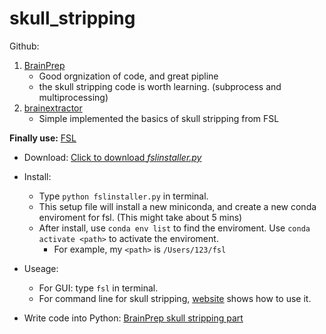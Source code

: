 # skull_stripping

Github:
1. [BrainPrep](https://github.com/quqixun/BrainPrep)
    - Good orgnization of code, and great pipline
    - the skull stripping code is worth learning. (subprocess and multiprocessing)
2. [brainextractor](https://github.com/vanandrew/brainextractor)
    - Simple implemented the basics of skull stripping from FSL

**Finally use:**
[FSL](https://fsl.fmrib.ox.ac.uk/fsl/fslwiki)
- Download: [Click to download *fslinstaller.py*](https://fsl.fmrib.ox.ac.uk/fsldownloads_registration)

- Install:
    - Type `python fslinstaller.py` in terminal.
    - This setup file will install a new miniconda, and create a new conda enviroment for fsl. (This might take about 5 mins)
    - After install, use `conda env list` to find the enviroment. Use `conda activate <path>` to activate the enviroment.
        - For example, my `<path>` is `/Users/123/fsl`

- Useage: 
    - For GUI: type `fsl` in terminal.
    - For command line for skull stripping, [website](https://fsl.fmrib.ox.ac.uk/fsl/fslwiki/BET/UserGuide) shows how to use it.

- Write code into Python: [BrainPrep skull stripping part](https://github.com/quqixun/BrainPrep/blob/master/src/skull_stripping.py)